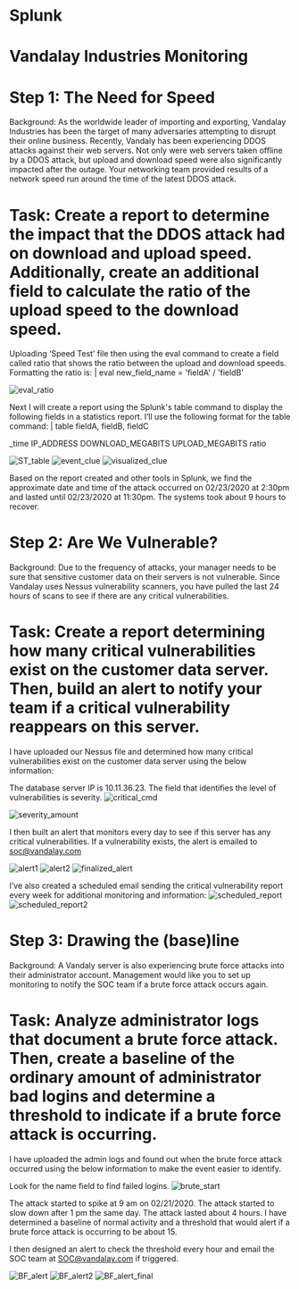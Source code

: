 # Splunk
# Vandalay Industries Monitoring 

# Step 1: The Need for Speed

Background: As the worldwide leader of importing and exporting, Vandalay Industries has been the target of many adversaries attempting to disrupt their online business. Recently, Vandaly has been experiencing DDOS attacks against their web servers.
Not only were web servers taken offline by a DDOS attack, but upload and download speed were also significantly impacted after the outage. Your networking team provided results of a network speed run around the time of the latest DDOS attack.

# Task: Create a report to determine the impact that the DDOS attack had on download and upload speed. Additionally, create an additional field to calculate the ratio of the upload speed to the download speed.

Uploading ‘Speed Test’ file then using the eval command to create a field called ratio that shows the ratio between the upload and download speeds. Formatting the ratio is: | eval new_field_name = 'fieldA' / 'fieldB'


![eval_ratio](https://user-images.githubusercontent.com/88590862/140990568-258bddd9-a0e5-42de-9d31-220202eded8f.PNG)


Next I will create a report using the Splunk's table command to display the following fields in a statistics report. I’ll use the following format for the table command: | table fieldA, fieldB, fieldC

_time
IP_ADDRESS
DOWNLOAD_MEGABITS
UPLOAD_MEGABITS
ratio

![ST_table](https://user-images.githubusercontent.com/88590862/140990873-996588f5-8eff-4a89-a579-096d0b5cfda8.PNG)
![event_clue](https://user-images.githubusercontent.com/88590862/140990892-4a8b563a-5279-4610-b924-ea1dfbc5de41.PNG)
![visualized_clue](https://user-images.githubusercontent.com/88590862/140990901-228ded0b-50d5-4236-bc0b-90ce454848b8.PNG)


Based on the report created and other tools in Splunk, we find the approximate date and time of the attack occurred on 02/23/2020 at 2:30pm and lasted until 02/23/2020 at 11:30pm. The systems took about 9 hours to recover.

# Step 2: Are We Vulnerable?

Background: Due to the frequency of attacks, your manager needs to be sure that sensitive customer data on their servers is not vulnerable. Since Vandalay uses Nessus vulnerability scanners, you have pulled the last 24 hours of scans to see if there are any critical vulnerabilities.

# Task: Create a report determining how many critical vulnerabilities exist on the customer data server. Then, build an alert to notify your team if a critical vulnerability reappears on this server.

I have uploaded our Nessus file and determined  how many critical vulnerabilities exist on the customer data server using the below information:

The database server IP is 10.11.36.23.
The field that identifies the level of vulnerabilities is severity.
![critical_cmd](https://user-images.githubusercontent.com/88590862/140991034-defe2973-739d-4bfc-8697-9d3c909f2bb6.PNG)

![severity_amount](https://user-images.githubusercontent.com/88590862/140991079-e752cdd4-eea6-4fe1-a963-ff41d889b24b.PNG)

I then built an alert that monitors every day to see if this server has any critical vulnerabilities. If a vulnerability exists, the alert is emailed to soc@vandalay.com

![alert1](https://user-images.githubusercontent.com/88590862/140991163-a3fb730b-273a-4280-8209-942c8f71ae06.PNG)
![alert2](https://user-images.githubusercontent.com/88590862/140991199-88835446-21ec-4c0b-ac7e-4a158ceccb34.PNG)
![finalized_alert](https://user-images.githubusercontent.com/88590862/140991233-a36e84aa-f839-46af-b0f5-65c2d9bd77df.PNG)


I’ve also created a scheduled email sending the critical vulnerability report every week for additional monitoring and information:
![scheduled_report](https://user-images.githubusercontent.com/88590862/140991290-e10dc41b-d4bd-47c4-b2b6-81f35b742172.PNG)
![scheduled_report2](https://user-images.githubusercontent.com/88590862/140991292-a58f1617-a82a-466a-af3e-6f96496378c6.PNG)



# Step 3: Drawing the (base)line

Background: A Vandaly server is also experiencing brute force attacks into their administrator account. Management would like you to set up monitoring to notify the SOC team if a brute force attack occurs again.

# Task: Analyze administrator logs that document a brute force attack. Then, create a baseline of the ordinary amount of administrator bad logins and determine a threshold to indicate if a brute force attack is occurring.

I have uploaded the admin logs and found out when the brute force attack occurred using the below information to make the event easier to identify.

Look for the name field to find failed logins.
![brute_start](https://user-images.githubusercontent.com/88590862/140991389-6abcf095-5693-4095-93bf-457aefea5d8d.PNG)


The attack started to spike at 9 am on 02/21/2020. The attack started to slow down after 1 pm the same day. The attack lasted about 4 hours. 
I have determined a baseline of normal activity and a threshold that would alert if a brute force attack is occurring to be about 15. 


I then designed an alert to check the threshold every hour and email the SOC team at SOC@vandalay.com if triggered.

![BF_alert](https://user-images.githubusercontent.com/88590862/140991455-9b2c2282-4d69-419e-9f49-af2577cb183c.PNG)
![BF_alert2](https://user-images.githubusercontent.com/88590862/140991461-2fd30389-da98-4606-b333-efc4faf19ff0.PNG)
![BF_alert_final](https://user-images.githubusercontent.com/88590862/140991472-be481f8a-d30a-4df8-9ba8-d9e2485abb34.PNG)


